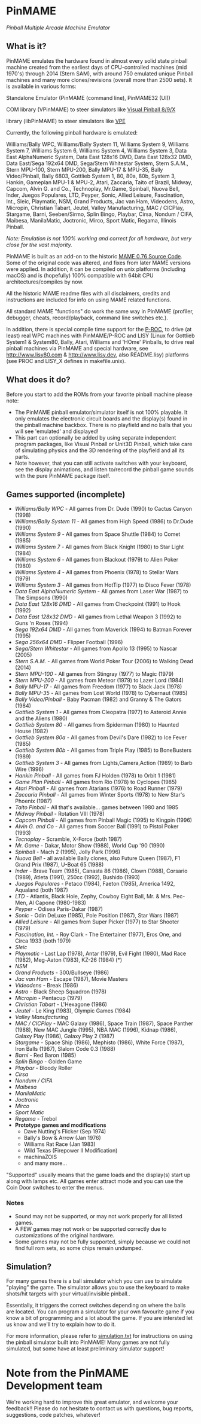 # PinMAME

*Pinball Multiple Arcade Machine Emulator*

## What is it?

PinMAME emulates the hardware found in almost every solid state pinball machine created from
the earliest days of CPU-controlled machines (mid 1970's) through 2014 (Stern SAM),
with around 750 emulated unique Pinball machines and many more clones/revisions (overall more than 2500 sets).
It is available in various forms:

Standalone Emulator (PinMAME (command line), PinMAME32 (UI))

COM library (VPinMAME) to steer simulators like [Visual Pinball 8/9/X](https://github.com/vpinball/vpinball)

library (libPinMAME) to steer simulators like [VPE](https://github.com/freezy/VisualPinball.Engine)

Currently, the following pinball hardware is emulated:

Williams/Bally WPC, Williams/Bally System 11, Williams System 9, Williams System 7,
Williams System 6, Williams System 4, Williams System 3,
Data East AlphaNumeric System, Data East 128x16 DMD, Data East 128x32 DMD,
Data East/Sega 192x64 DMD, Sega/Stern Whitestar System, Stern S.A.M., Stern MPU-100, Stern MPU-200,
Bally MPU-17 & MPU-35, Bally Video/Pinball, Bally 6803,
Gottlieb System 1, 80, 80a, 80b, System 3, Hankin, Gameplan MPU-1 & MPU-2, Atari,
Zaccaria, Taito of Brazil, Midway, Capcom, Alvin G. and Co., Technoplay, Mr.Game, Spinball,
Nuova Bell, Inder, Juegos Populares, LTD, Peyper, Sonic, Allied Leisure, Fascination, Int.,
Sleic, Playmatic, NSM, Grand Products, Jac van Ham, Videodens, Astro, Micropin,
Christian Tabart, Jeutel, Valley Manufacturing, MAC / CICPlay, Stargame, Barni,
Seeben/Sirmo, Splin Bingo, Playbar, Cirsa, Nondum / CIFA, Maibesa, ManilaMatic, Joctronic, Mirco,
Sport Matic, Regama, Illinois Pinball.

*Note: Emulation is not 100% working and correct for all hardware, but very close for the vast majority.*

PinMAME is built as an add-on to the historic [MAME 0.76 Source Code](https://github.com/mamedev/historic-mame). Some of the original code was altered, and fixes from later MAME versions were applied. In addition, it can be compiled on unix platforms (including macOS) and is (hopefully) 100% compatible with 64bit CPU architectures/compiles by now.

All the historic MAME readme files with all disclaimers, credits and instructions are included for
info on using MAME related functions.

All standard MAME "functions" do work the same way in PinMAME (profiler, debugger, cheats,
record/playback, command line switches etc.).

In addition, there is special compile time support for the [P-ROC](http://www.pinballcontrollers.com),
to drive (at least) real WPC machines with PinMAME/P-ROC and LISY (Linux for Gottlieb System1 &
System80, Bally, Atari, Williams and 'HOme' Pinballs, to drive real pinball machines via
PinMAME and special hardware, see http://www.lisy80.com & http://www.lisy.dev, also README.lisy)
platforms (see PROC and LISY_X defines in makefile.unix).

## What does it do?

Before you start to add the ROMs from your favorite pinball machine please note:

- The PinMAME pinball emulator/simulator itself is not 100% playable. It only emulates the electronic circuit boards and the display(s) found in the pinball machine backbox. There is no playfield and no balls that you will see 'emulated' and displayed!
- This part can optionally be added by using separate independent program packages, like Visual Pinball or Unit3D Pinball, which take care of simulating physics and the 3D rendering of the playfield and all its parts.
- Note however, that you can still activate switches with your keyboard, see the display animations,
and listen to/record the pinball game sounds with the pure PinMAME package itself.

## Games supported (incomplete)

- *Williams/Bally WPC* - All games from Dr. Dude (1990) to Cactus Canyon (1998)
- *Williams/Bally System 11* - All games from High Speed (1986) to Dr.Dude (1990)
- *Williams System 9* - All games from Space Shuttle (1984) to Comet (1985)
- *Williams System 7* - All games from Black Knight (1980) to Star Light (1984)
- *Williams System 6* - All games from Blackout (1979) to Alien Poker (1980)
- *Williams System 4* - All games from Phoenix (1978) to Stellar Wars (1979)
- *Williams System 3* - All games from HotTip (1977) to Disco Fever (1978)
- *Data East AlphaNumeric System* - All games from Laser War (1987) to The Simpsons (1990)
- *Data East 128x16 DMD* - All games from Checkpoint (1991) to Hook (1992)
- *Data East 128x32 DMD* - All games from Lethal Weapon 3 (1992) to Guns 'n Roses (1994)
- *Sega 192x64 DMD* - All games from Maverick (1994) to Batman Forever (1995)
- *Sega 256x64 DMD* - Flipper Football (1996)
- *Sega/Stern Whitestar* - All games from Apollo 13 (1995) to Nascar (2005)
- *Stern S.A.M.* - All games from World Poker Tour (2006) to Walking Dead (2014)
- *Stern MPU-100* - All games from Stingray (1977) to Magic (1979)
- *Stern MPU-200* - All games from Meteor (1979) to Lazer Lord (1984)
- *Bally MPU-17* - All games from Freedom (1977) to Black Jack (1978)
- *Bally MPU-35* - All games from Lost World (1978) to Cybernaut (1985)
- *Bally Video/Pinball* - Baby Pacman (1982) and Granny & The Gators (1984)
- *Gottlieb System 1* - All games from Cleopatra (1977) to Asteroid Annie and the Aliens (1980)
- *Gottlieb System 80* - All games from Spiderman (1980) to Haunted House (1982)
- *Gottlieb System 80a* - All games from Devil's Dare (1982) to Ice Fever (1985)
- *Gottlieb System 80b* - All games from Triple Play (1985) to BoneBusters (1989)
- *Gottlieb System 3* - All games from Lights,Camera,Action (1989) to Barb Wire (1996)
- *Hankin Pinball* - All games from FJ Holden (1978) to Orbit 1 (1981)
- *Game Plan Pinball* - All games from Rio (1978) to Cyclopes (1985)
- *Atari Pinball* - All games from Atarians (1976) to Road Runner (1979)
- *Zaccaria Pinball* - All games from Winter Sports (1978) to New Star's Phoenix (1987)
- *Taito Pinball* - All that's available... games between 1980 and 1985
- *Midway Pinball* - Rotation VIII (1978)
- *Capcom Pinball* - All games from Pinball Magic (1995) to Kingpin (1996)
- *Alvin G. and Co* - All games from Soccer Ball (1991) to Pistol Poker (1993)
- *Tecnoplay* - Scramble, X-Force (both 1987)
- *Mr. Game* - Dakar, Motor Show (1988), World Cup '90 (1990)
- *Spinball* - Mach 2 (1995), Jolly Park (1996)
- *Nuova Bell* - all available Bally clones, also Future Queen (1987), F1 Grand Prix (1987), U-Boat 65 (1988)
- *Inder* - Brave Team (1985), Canasta 86 (1986), Clown (1988), Corsario (1989), Atleta (1991), 250cc (1992), Bushido (1993)
- *Juegos Populares* - Petaco (1984), Faeton (1985), America 1492, Aqualand (both 1987)
- *LTD* - Atlantis, Black Hole, Zephy, Cowboy Eight Ball, Mr. & Mrs. Pec-Men, Al Capone (1980-1983)
- *Peyper* - Odisea Paris-Dakar (1987)
- *Sonic* - Odin DeLuxe (1985), Pole Position (1987), Star Wars (1987)
- *Allied Leisure* - All games from Super Picker (1977) to Star Shooter (1979)
- *Fascination, Int.* - Roy Clark - The Entertainer (1977), Eros One, and Circa 1933 (both 1979)
- *Sleic*
- *Playmatic* - Last Lap (1978), Antar (1979), Evil Fight (1980), Mad Race (1982), Meg-Aaton (1983), KZ-26 (1984) (*)
- *NSM*
- *Grand Products* - 300/Bullseye (1986)
- *Jac van Ham* - Escape (1987), Movie Masters
- *Videodens* - Break (1986)
- *Astro* - Black Sheep Squadron (1978)
- *Micropin* - Pentacup (1979)
- *Christian Tabart* - L'Hexagone (1986)
- *Jeutel* - Le King (1983), Olympic Games (1984)
- *Valley Manufacturing*
- *MAC / CICPlay* - MAC Galaxy (1986), Space Train (1987), Space Panther (1988), New MAC Jungle (1995), NBA MAC (1996), Kidnap (1986), Galaxy Play (1986), Galaxy Play 2 (1987)
- *Stargame* - Space Ship (1986), Mephisto (1986), White Force (1987), Iron Balls (1987), Slalom Code 0.3 (1988)
- *Barni* - Red Baron (1985)
- *Splin Bingo* -  Golden Game
- *Playbar* - Bloody Roller
- *Cirsa*
- *Nondum / CIFA*
- *Maibesa*
- *ManilaMatic*
- *Joctronic*
- *Mirco*
- *Sport Matic*
- *Regama* - Trebol
- **Prototype games and modifications**
  - Dave Nutting's Flicker (Sep 1974)
  - Bally's Bow & Arrow (Jan 1976)
  - Williams Rat Race (Jan 1983)
  - Wild Texas (Firepower II Modification)
  - machinaZOIS
  - and many more...

"Supported" usually means that the game loads and the display(s) start up along with lamps etc. All games
enter attract mode and you can use the Coin Door switches to enter the menus.

### Notes

- Sound may not be supported, or may not work properly for all listed games.
- A FEW games may not work or be supported correctly due to customizations of the original hardware.
- Some games may not be fully supported, simply because we could not find full rom sets, so some chips remain undumped.

## Simulation?

For many games there is a ball simulator which you can use to simulate "playing" the game. The simulator allows you to use the keyboard to make shots/hit targets with your virtual/invisible pinball..

Essentially, it triggers the correct switches depending on where the balls are located. You can program a simulator for your own favourite game if you know a bit of programming and a lot about the game. If you are intersted let us know and we'll try to explain how to do it.

For more information, please refer to [simulation.txt](release/simulation.txt) for instructions on using the pinball simulator built into PinMAME! Many games are not fully simulated, but some have at least preliminary simulator support!

# Note from the PinMAME Development team

We're working hard to improve this great emulator, and welcome your feedback!! Please do not hesitate to contact us with questions, bug reports, suggestions, code patches, whatever!